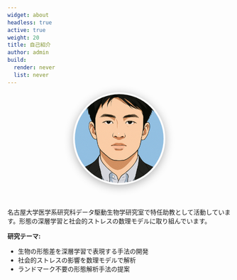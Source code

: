 ```yaml
---
widget: about
headless: true
active: true
weight: 20
title: 自己紹介
author: admin
build:
  render: never
  list: never
---
```


<div id="about"></div>

<div style="text-align: center; margin-bottom: 2rem;">
  <img src="/uploads/profile.png" alt="Masato Tsutsumi" style="width: 200px; height: 200px; border-radius: 50%; object-fit: cover; margin-bottom: 1rem; border: 4px solid rgba(255, 255, 255, 0.2); box-shadow: 0 4px 20px rgba(0, 0, 0, 0.3);">
</div>

名古屋大学医学系研究科データ駆動生物学研究室で特任助教として活動しています。形態の深層学習と社会的ストレスの数理モデルに取り組んでいます。

**研究テーマ:**
- 生物の形態差を深層学習で表現する手法の開発
- 社会的ストレスの影響を数理モデルで解析
- ランドマーク不要の形態解析手法の提案
